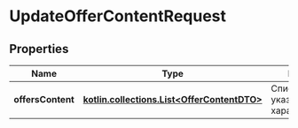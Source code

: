 
# UpdateOfferContentRequest

## Properties
| Name | Type | Description | Notes |
| ------------ | ------------- | ------------- | ------------- |
| **offersContent** | [**kotlin.collections.List&lt;OfferContentDTO&gt;**](OfferContentDTO.md) | Список товаров с указанными характеристиками. |  |



